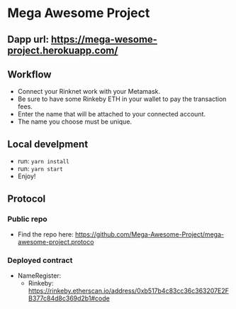 # Mega Awesome Project

## Dapp url: https://mega-wesome-project.herokuapp.com/

## Workflow

- Connect your Rinknet work with your Metamask.
- Be sure to have some Rinkeby ETH in your wallet to pay the transaction fees.
- Enter the name that will be attached to your connected account.
- The name you choose must be unique.

## Local develpment

- run: `yarn install`
- run: `yarn start`
- Enjoy!

## Protocol
### Public repo
- Find the repo here: https://github.com/Mega-Awesome-Project/mega-awesome-project.protoco

### Deployed contract

- NameRegister: 
    - Rinkeby: https://rinkeby.etherscan.io/address/0xb517b4c83cc36c363207E2FB377c84d8c369d2b1#code